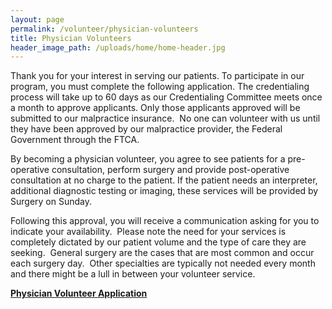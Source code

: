 ```yaml
---
layout: page
permalink: /volunteer/physician-volunteers
title: Physician Volunteers
header_image_path: /uploads/home/home-header.jpg
---
```



Thank you for your interest in serving our patients. To participate in our program, you must complete the following application. The credentialing process will take up to 60 days as our Credentialing Committee meets once a month to approve applicants. Only those applicants approved will be submitted to our malpractice insurance. &nbsp;No one can volunteer with us until they have been approved by our malpractice provider, the Federal Government through the FTCA.

By becoming a physician volunteer, you agree to see patients for a pre-operative consultation, perform surgery and provide post-operative consultation at no charge to the patient. If the patient needs an interpreter, additional diagnostic testing or imaging, these services will be provided by Surgery on Sunday.

Following this approval, you will receive a communication asking for you to indicate your availability. &nbsp;Please note the need for your services is completely dictated by our patient volume and the type of care they are seeking. &nbsp;General surgery are the cases that are most common and occur each surgery day. &nbsp;Other specialties are typically not needed every month and there might be a lull in between your volunteer service.

[**Physician Volunteer Application**](/assets/docs/Physician_Volunteer_Application_Packet.pdf)